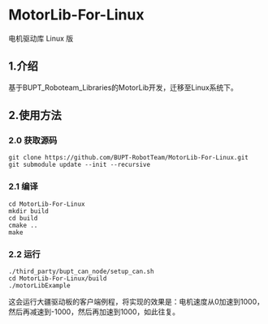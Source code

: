 # MotorLib-For-Linux

电机驱动库 Linux 版

## 1.介绍

基于BUPT_Roboteam_Libraries的MotorLib开发，迁移至Linux系统下。

## 2.使用方法

### 2.0 获取源码

```shell
git clone https://github.com/BUPT-RobotTeam/MotorLib-For-Linux.git
git submodule update --init --recursive
```

### 2.1 编译

```shell
cd MotorLib-For-Linux
mkdir build
cd build
cmake ..
make
```

### 2.2 运行

```shell
./third_party/bupt_can_node/setup_can.sh
cd MotorLib-For-Linux/build
./motorLibExample
```

这会运行大疆驱动板的客户端例程，将实现的效果是：电机速度从0加速到1000，然后再减速到-1000，然后再加速到1000，如此往复。



